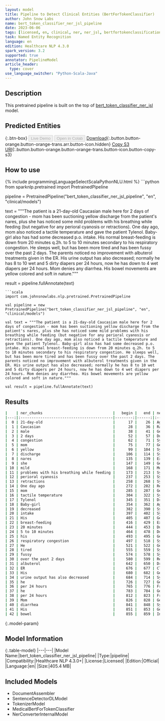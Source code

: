 ```yaml
---
layout: model
title: Pipeline to Detect Clinical Entities (BertForTokenClassifier)
author: John Snow Labs
name: bert_token_classifier_ner_jsl_pipeline
date: 2023-06-06
tags: [licensed, en, clinical, ner, ner_jsl, bertfortokenclassification]
task: Named Entity Recognition
language: en
edition: Healthcare NLP 4.3.0
spark_version: 3.2
supported: true
annotator: PipelineModel
article_header:
  type: cover
use_language_switcher: "Python-Scala-Java"
---
```


## Description

This pretrained pipeline is built on the top of [bert_token_classifier_ner_jsl](https://nlp.johnsnowlabs.com/2023/05/04/bert_token_classifier_ner_jsl_en.html) model.

## Predicted Entities




{:.btn-box}
<button class="button button-orange" disabled>Live Demo</button>
<button class="button button-orange" disabled>Open in Colab</button>
[Download](https://s3.amazonaws.com/auxdata.johnsnowlabs.com/clinical/models/bert_token_classifier_ner_jsl_pipeline_en_4.3.0_3.2_1686088562944.zip){:.button.button-orange.button-orange-trans.arr.button-icon.hidden}
[Copy S3 URI](s3://auxdata.johnsnowlabs.com/clinical/models/bert_token_classifier_ner_jsl_pipeline_en_4.3.0_3.2_1686088562944.zip){:.button.button-orange.button-orange-trans.button-icon.button-copy-s3}

## How to use



<div class="tabs-box" markdown="1">
{% include programmingLanguageSelectScalaPythonNLU.html %}
```python
from sparknlp.pretrained import PretrainedPipeline

pipeline = PretrainedPipeline("bert_token_classifier_ner_jsl_pipeline", "en", "clinical/models")

text = """The patient is a 21-day-old Caucasian male here for 2 days of congestion - mom has been suctioning yellow discharge from the patient's nares, plus she has noticed some mild problems with his breathing while feeding (but negative for any perioral cyanosis or retractions). One day ago, mom also noticed a tactile temperature and gave the patient Tylenol. Baby-girl also has had some decreased p.o. intake. His normal breast-feeding is down from 20 minutes q.2h. to 5 to 10 minutes secondary to his respiratory congestion. He sleeps well, but has been more tired and has been fussy over the past 2 days. The parents noticed no improvement with albuterol treatments given in the ER. His urine output has also decreased; normally he has 8 to 10 wet and 5 dirty diapers per 24 hours, now he has down to 4 wet diapers per 24 hours. Mom denies any diarrhea. His bowel movements are yellow colored and soft in nature."""

result = pipeline.fullAnnotate(text)
```
```scala
import com.johnsnowlabs.nlp.pretrained.PretrainedPipeline

val pipeline = new PretrainedPipeline("bert_token_classifier_ner_jsl_pipeline", "en", "clinical/models")

val text = """The patient is a 21-day-old Caucasian male here for 2 days of congestion - mom has been suctioning yellow discharge from the patient's nares, plus she has noticed some mild problems with his breathing while feeding (but negative for any perioral cyanosis or retractions). One day ago, mom also noticed a tactile temperature and gave the patient Tylenol. Baby-girl also has had some decreased p.o. intake. His normal breast-feeding is down from 20 minutes q.2h. to 5 to 10 minutes secondary to his respiratory congestion. He sleeps well, but has been more tired and has been fussy over the past 2 days. The parents noticed no improvement with albuterol treatments given in the ER. His urine output has also decreased; normally he has 8 to 10 wet and 5 dirty diapers per 24 hours, now he has down to 4 wet diapers per 24 hours. Mom denies any diarrhea. His bowel movements are yellow colored and soft in nature."""

val result = pipeline.fullAnnotate(text)
```
</div>

## Results

```bash
|    | ner_chunks                                |   begin |   end | ner_labels                   |   confidence |
|---:|:------------------------------------------|--------:|------:|:-----------------------------|-------------:|
|  0 | 21-day-old                                |      17 |    26 | Age                          |     0.996622 |
|  1 | Caucasian                                 |      28 |    36 | Race_Ethnicity               |     0.999759 |
|  2 | male                                      |      38 |    41 | Gender                       |     0.999847 |
|  3 | 2 days                                    |      52 |    57 | Duration                     |     0.818646 |
|  4 | congestion                                |      62 |    71 | Symptom                      |     0.997344 |
|  5 | mom                                       |      75 |    77 | Gender                       |     0.999601 |
|  6 | yellow                                    |      99 |   104 | Symptom                      |     0.476263 |
|  7 | discharge                                 |     106 |   114 | Symptom                      |     0.704853 |
|  8 | nares                                     |     135 |   139 | External_body_part_or_region |     0.999152 |
|  9 | she                                       |     147 |   149 | Gender                       |     0.999927 |
| 10 | mild                                      |     168 |   171 | Modifier                     |     0.999674 |
| 11 | problems with his breathing while feeding |     173 |   213 | Symptom                      |     0.995353 |
| 12 | perioral cyanosis                         |     237 |   253 | Symptom                      |     0.99852  |
| 13 | retractions                               |     258 |   268 | Symptom                      |     0.999806 |
| 14 | One day ago                               |     272 |   282 | RelativeDate                 |     0.99949  |
| 15 | mom                                       |     285 |   287 | Gender                       |     0.999779 |
| 16 | tactile temperature                       |     304 |   322 | Symptom                      |     0.997475 |
| 17 | Tylenol                                   |     345 |   351 | Drug_BrandName               |     0.998978 |
| 18 | Baby-girl                                 |     354 |   362 | Age                          |     0.990654 |
| 19 | decreased                                 |     382 |   390 | Symptom                      |     0.996808 |
| 20 | intake                                    |     397 |   402 | Symptom                      |     0.983608 |
| 21 | His                                       |     405 |   407 | Gender                       |     0.999922 |
| 22 | breast-feeding                            |     416 |   429 | External_body_part_or_region |     0.994421 |
| 23 | 20 minutes                                |     444 |   453 | Duration                     |     0.992322 |
| 24 | 5 to 10 minutes                           |     464 |   478 | Duration                     |     0.969913 |
| 25 | his                                       |     493 |   495 | Gender                       |     0.999908 |
| 26 | respiratory congestion                    |     497 |   518 | Symptom                      |     0.995677 |
| 27 | He                                        |     521 |   522 | Gender                       |     0.999803 |
| 28 | tired                                     |     555 |   559 | Symptom                      |     0.999463 |
| 29 | fussy                                     |     574 |   578 | Symptom                      |     0.996514 |
| 30 | over the past 2 days                      |     580 |   599 | RelativeDate                 |     0.998001 |
| 31 | albuterol                                 |     642 |   650 | Drug_Ingredient              |     0.99964  |
| 32 | ER                                        |     676 |   677 | Clinical_Dept                |     0.998161 |
| 33 | His                                       |     680 |   682 | Gender                       |     0.999921 |
| 34 | urine output has also decreased           |     684 |   714 | Symptom                      |     0.971606 |
| 35 | he                                        |     726 |   727 | Gender                       |     0.999916 |
| 36 | per 24 hours                              |     765 |   776 | Frequency                    |     0.910935 |
| 37 | he                                        |     783 |   784 | Gender                       |     0.999922 |
| 38 | per 24 hours                              |     812 |   823 | Frequency                    |     0.921849 |
| 39 | Mom                                       |     826 |   828 | Gender                       |     0.999606 |
| 40 | diarrhea                                  |     841 |   848 | Symptom                      |     0.999849 |
| 41 | His                                       |     851 |   853 | Gender                       |     0.999739 |
| 42 | bowel                                     |     855 |   859 | Internal_organ_or_component  |     0.999471 |
```

{:.model-param}
## Model Information

{:.table-model}
|---|---|
|Model Name:|bert_token_classifier_ner_jsl_pipeline|
|Type:|pipeline|
|Compatibility:|Healthcare NLP 4.3.0+|
|License:|Licensed|
|Edition:|Official|
|Language:|en|
|Size:|405.4 MB|

## Included Models

- DocumentAssembler
- SentenceDetectorDLModel
- TokenizerModel
- MedicalBertForTokenClassifier
- NerConverterInternalModel